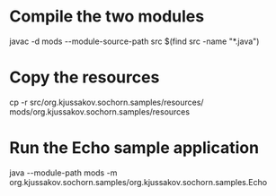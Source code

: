 # Compile the two modules

javac -d mods --module-source-path src $(find src -name "*.java")

# Copy the resources

cp -r src/org.kjussakov.sochorn.samples/resources/ mods/org.kjussakov.sochorn.samples/resources

# Run the Echo sample application

java --module-path mods -m org.kjussakov.sochorn.samples/org.kjussakov.sochorn.samples.Echo